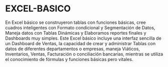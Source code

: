 # EXCEL-BASICO
En Excel básico se construyeron tablas con funciones básicas, cree cuadros inteligentes con Formato condicional y Segmentación de Datos, Maneja datos con Tablas Dinámicas y Elaboramos reportes finales y Dashboards muy simples.
Este Excel básico incluye una interfaz sencilla de un Dashboard de Ventas, la capacidad de crear y administrar Tablas con datos de diferentes departamentos o empresas, maneja Viáticos, Inventarios, Ventas, Facturación o conciliación bancarias, mientras se utiliza el conocimiento de fórmulas y funciones básicas pero vitales. 
